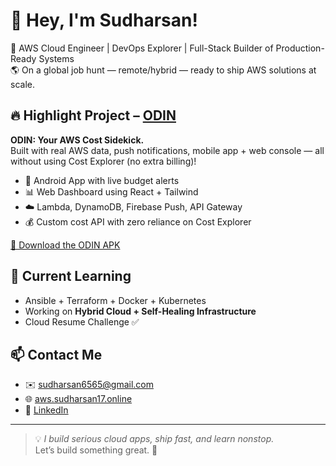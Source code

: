 # 👋 Hey, I'm Sudharsan!

🚀 AWS Cloud Engineer | DevOps Explorer | Full-Stack Builder of Production-Ready Systems  
🌎 On a global job hunt — remote/hybrid — ready to ship AWS solutions at scale.

## 🔥 Highlight Project – [ODIN](https://github.com/Sudharsan6565/AWS-ASSISTANT-ODIN)
**ODIN: Your AWS Cost Sidekick.**  
Built with real AWS data, push notifications, mobile app + web console — all without using Cost Explorer (no extra billing)!

- 📱 Android App with live budget alerts  
- 📊 Web Dashboard using React + Tailwind  
- ☁️ Lambda, DynamoDB, Firebase Push, API Gateway  
- 💰 Custom cost API with zero reliance on Cost Explorer  

[🔗 Download the ODIN APK](https://github.com/Sudharsan6565/AWS-ASSISTANT-ODIN/raw/main/ODIN-App-Release.apk)

## 🧠 Current Learning

- Ansible + Terraform + Docker + Kubernetes  
- Working on **Hybrid Cloud + Self-Healing Infrastructure**  
- Cloud Resume Challenge ✅

## 📫 Contact Me

- ✉️ sudharsan6565@gmail.com  
- 🌐 [aws.sudharsan17.online](https://aws.sudharsan17.online)  
- 🔗 [LinkedIn](https://www.linkedin.com/in/sudharsan177)  

---

> 💡 _I build serious cloud apps, ship fast, and learn nonstop._  
Let’s build something great. 🚀

